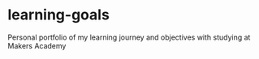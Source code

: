 # learning-goals
Personal portfolio of my learning journey and objectives with studying at Makers Academy
